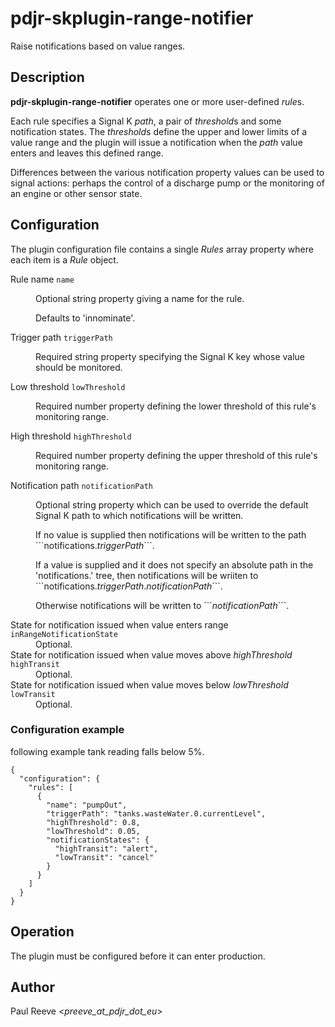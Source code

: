 # pdjr-skplugin-range-notifier

Raise notifications based on value ranges.

## Description

**pdjr-skplugin-range-notifier** operates one or more user-defined
*rule*s.

Each rule specifies a Signal K *path*, a pair of *threshold*s and some
notification states.
The *threshold*s define the upper and lower limits of a value range and
the plugin will issue a notification when the *path* value enters and
leaves this defined range.

Differences between the various notification property values can be
used to signal actions: perhaps the control of a discharge pump or the
monitoring of an engine or other sensor state.

## Configuration

The plugin configuration file contains a single *Rules* array property
where each item is a *Rule* object.

<dl>
  <dt>Rule name <code>name</code></dt>
  <dd>
    <p>
    Optional string property giving a name for the rule.
    </p><p>
    Defaults to 'innominate'.
    </p>
  </dd>
  <dt>Trigger path <code>triggerPath</code></dt>
  <dd>
    <p>
    Required string property specifying the Signal K key whose value
    should be monitored.
    </p>
  </dd>
  <dt>Low threshold <code>lowThreshold</code></dt>
  <dd>
    <p>
    Required number property defining the lower threshold of this
    rule's monitoring range.
    </p>
  </dd>
  <dt>High threshold <code>highThreshold</code></dt>
  <dd>
    <p>
    Required number property defining the upper threshold of this
    rule's monitoring range.
  </dd>
  <dt>Notification path <code>notificationPath</code></dt>
  <dd>
    <p>
    Optional string property which can be used to override the
    default Signal K path to which notifications will be written.
    </p><p>
    If no value is supplied then notifications will be written to
    the path ```notifications.<em>triggerPath</em>```.</p>
    </p><p>
    If a value is supplied and it does not specify an absolute path
    in the 'notifications.' tree, then notifications will be wriiten
    to ```notifications.<em>triggerPath</em>.<em>notificationPath</em>```.
    </p><p>
    Otherwise notifications will be written to ```<em>notificationPath</em>```.
    </p>
  <dd>
  <dt>State for notification issued when value enters range <code>inRangeNotificationState</code></dt>
  <dd>
    Optional.
  </dd>
  <dt>State for notification issued when value moves above <em>highThreshold</em> <code>highTransit</code></dt>
  <dd>
    Optional.
  </dd>
  <dt>State for notification issued when value moves below <em>lowThreshold</em> <code>lowTransit</code></dt>
  <dd>
    Optional.
  </dd>
</dl>

### Configuration example

following example 
tank reading falls below 5%.
```
{
  "configuration": {
    "rules": [
      {
        "name": "pumpOut",
        "triggerPath": "tanks.wasteWater.0.currentLevel",
        "highThreshold": 0.8,
        "lowThreshold": 0.05,
        "notificationStates": {
          "highTransit": "alert",
          "lowTransit": "cancel"
        }
      }
    ]
  }
}
``` 
## Operation

The plugin must be configured before it can enter production.

## Author

Paul Reeve <*preeve_at_pdjr_dot_eu*>
